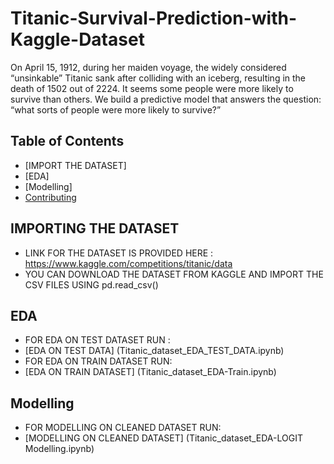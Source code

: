 # Titanic-Survival-Prediction-with-Kaggle-Dataset
 On April 15, 1912, during her maiden voyage, the widely considered “unsinkable” Titanic sank after colliding with an iceberg, resulting in the death of 1502 out of 2224.
 It seems some people were more likely to survive than others. We build a predictive model that answers the question: “what sorts of people were more likely to survive?”
## Table of Contents
- [IMPORT THE DATASET]
- [EDA]
- [Modelling]
- [Contributing](#contributing)
## IMPORTING THE DATASET 
+ LINK FOR THE DATASET IS PROVIDED HERE : https://www.kaggle.com/competitions/titanic/data
+ YOU CAN DOWNLOAD THE DATASET FROM KAGGLE AND IMPORT THE CSV FILES USING pd.read_csv()
## EDA
+ FOR EDA ON TEST DATASET RUN :
+ [EDA ON TEST DATA] (Titanic_dataset_EDA_TEST_DATA.ipynb)
+  FOR EDA ON TRAIN DATASET RUN:
+  [EDA ON TRAIN DATASET] (Titanic_dataset_EDA-Train.ipynb)
## Modelling
+  FOR MODELLING ON CLEANED DATASET RUN:
+  [MODELLING ON CLEANED DATASET] (Titanic_dataset_EDA-LOGIT Modelling.ipynb)
